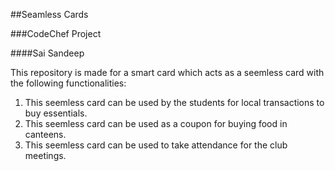 ##Seamless Cards

###CodeChef Project

####Sai Sandeep

This repository is made for a smart card which acts as a seemless card with the following functionalities:
1) This seemless card can be used by the students for local transactions to buy essentials.
2) This seemless card can be used as a coupon for buying food in canteens. 
3) This seemless card can be used to take attendance for the club meetings.
